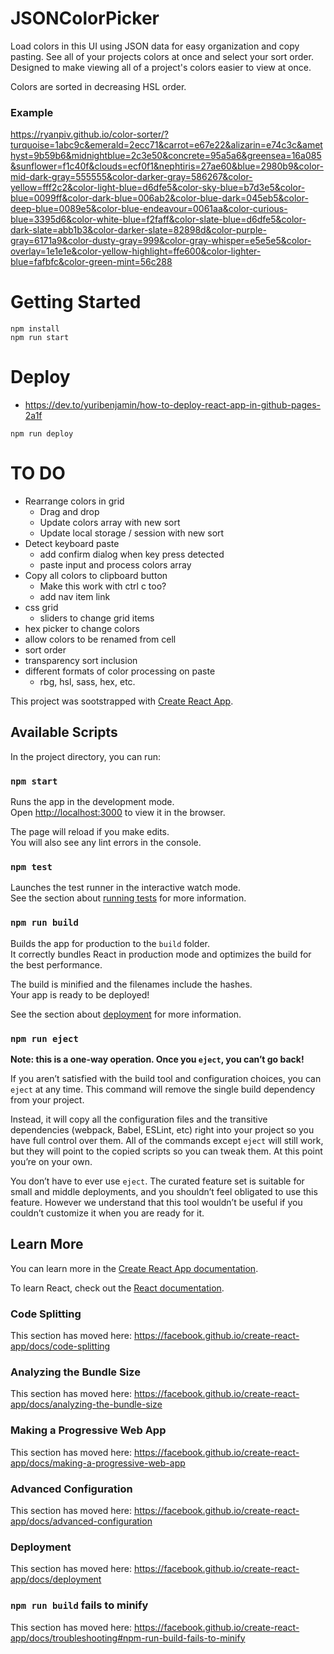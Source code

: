 # JSONColorPicker
Load colors in this UI using JSON data for easy organization and copy pasting.  See all of your projects colors at once and select your sort order.  Designed to make viewing all of a project's colors easier to view at once.

Colors are sorted in decreasing HSL order.

### Example
https://ryanpiv.github.io/color-sorter/?turquoise=1abc9c&emerald=2ecc71&carrot=e67e22&alizarin=e74c3c&amethyst=9b59b6&midnightblue=2c3e50&concrete=95a5a6&greensea=16a085&sunflower=f1c40f&clouds=ecf0f1&nephtiris=27ae60&blue=2980b9&color-mid-dark-gray=555555&color-darker-gray=586267&color-yellow=fff2c2&color-light-blue=d6dfe5&color-sky-blue=b7d3e5&color-blue=0099ff&color-dark-blue=006ab2&color-blue-dark=045eb5&color-deep-blue=0089e5&color-blue-endeavour=0061aa&color-curious-blue=3395d6&color-white-blue=f2faff&color-slate-blue=d6dfe5&color-dark-slate=abb1b3&color-darker-slate=82898d&color-purple-gray=6171a9&color-dusty-gray=999&color-gray-whisper=e5e5e5&color-overlay=1e1e1e&color-yellow-highlight=ffe600&color-lighter-blue=fafbfc&color-green-mint=56c288

# Getting Started
```
npm install
npm run start
```

# Deploy
- https://dev.to/yuribenjamin/how-to-deploy-react-app-in-github-pages-2a1f
```
npm run deploy
```

# TO DO
- Rearrange colors in grid
  - Drag and drop
  - Update colors array with new sort
  - Update local storage / session with new sort
- Detect keyboard paste
  - add confirm dialog when key press detected
  - paste input and process colors array
- Copy all colors to clipboard button
  - Make this work with ctrl c too?
  - add nav item link
- css grid
  - sliders to change grid items
- hex picker to change colors
- allow colors to be renamed from cell
- sort order
- transparency sort inclusion
- different formats of color processing on paste
  - rbg, hsl, sass, hex, etc.


This project was sootstrapped with [Create React App](https://github.com/facebook/create-react-app).

## Available Scripts

In the project directory, you can run:

### `npm start`

Runs the app in the development mode.<br />
Open [http://localhost:3000](http://localhost:3000) to view it in the browser.

The page will reload if you make edits.<br />
You will also see any lint errors in the console.

### `npm test`

Launches the test runner in the interactive watch mode.<br />
See the section about [running tests](https://facebook.github.io/create-react-app/docs/running-tests) for more information.

### `npm run build`

Builds the app for production to the `build` folder.<br />
It correctly bundles React in production mode and optimizes the build for the best performance.

The build is minified and the filenames include the hashes.<br />
Your app is ready to be deployed!

See the section about [deployment](https://facebook.github.io/create-react-app/docs/deployment) for more information.

### `npm run eject`

**Note: this is a one-way operation. Once you `eject`, you can’t go back!**

If you aren’t satisfied with the build tool and configuration choices, you can `eject` at any time. This command will remove the single build dependency from your project.

Instead, it will copy all the configuration files and the transitive dependencies (webpack, Babel, ESLint, etc) right into your project so you have full control over them. All of the commands except `eject` will still work, but they will point to the copied scripts so you can tweak them. At this point you’re on your own.

You don’t have to ever use `eject`. The curated feature set is suitable for small and middle deployments, and you shouldn’t feel obligated to use this feature. However we understand that this tool wouldn’t be useful if you couldn’t customize it when you are ready for it.

## Learn More

You can learn more in the [Create React App documentation](https://facebook.github.io/create-react-app/docs/getting-started).

To learn React, check out the [React documentation](https://reactjs.org/).

### Code Splitting

This section has moved here: https://facebook.github.io/create-react-app/docs/code-splitting

### Analyzing the Bundle Size

This section has moved here: https://facebook.github.io/create-react-app/docs/analyzing-the-bundle-size

### Making a Progressive Web App

This section has moved here: https://facebook.github.io/create-react-app/docs/making-a-progressive-web-app

### Advanced Configuration

This section has moved here: https://facebook.github.io/create-react-app/docs/advanced-configuration

### Deployment

This section has moved here: https://facebook.github.io/create-react-app/docs/deployment

### `npm run build` fails to minify

This section has moved here: https://facebook.github.io/create-react-app/docs/troubleshooting#npm-run-build-fails-to-minify
